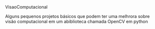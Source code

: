 VisaoComputacional

Alguns pequenos projetos básicos que podem ter uma melhrora sobre visão computacional em um abiblioteca chamada OpenCV em python
